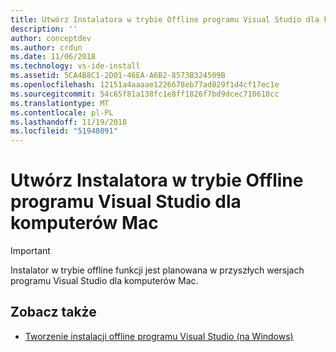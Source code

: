 ```yaml
---
title: Utwórz Instalatora w trybie Offline programu Visual Studio dla komputerów Mac
description: ''
author: conceptdev
ms.author: crdun
ms.date: 11/06/2018
ms.technology: vs-ide-install
ms.assetid: 5CA4B8C1-2D01-46EA-A6B2-8573B324509B
ms.openlocfilehash: 12151a4aaaae1226678eb77ad029f1d4cf17ec1e
ms.sourcegitcommit: 54c65f81a138fc1e8ff1826f7bd9dcec710618cc
ms.translationtype: MT
ms.contentlocale: pl-PL
ms.lasthandoff: 11/19/2018
ms.locfileid: "51948091"
---
```

# <a name="create-an-offline-installer-for-visual-studio-for-mac"></a>Utwórz Instalatora w trybie Offline programu Visual Studio dla komputerów Mac

> [!IMPORTANT]
> Instalator w trybie offline funkcji jest planowana w przyszłych wersjach programu Visual Studio dla komputerów Mac.

## <a name="see-also"></a>Zobacz także

- [Tworzenie instalacji offline programu Visual Studio (na Windows)](/visualstudio/install/create-an-offline-installation-of-visual-studio)
